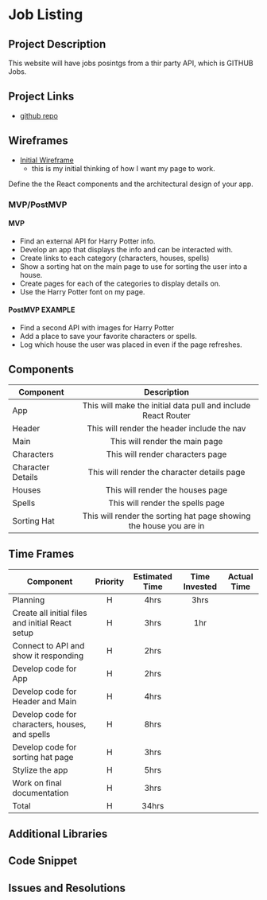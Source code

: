# Job Listing

<!-- ![](https://media.giphy.com/media/R6xi8dXsRhIjK/giphy.gif)
<--- me coding this app! -->

## Project Description

This website will have jobs posintgs from a thir party API, which is GITHUB Jobs.

## Project Links

- [github repo](https://github.com/arreid08/harry_potter)
<!-- - [deployment]() -->

## Wireframes

- [Initial Wireframe](https://res.cloudinary.com/john-deere/image/upload/v1578321821/wireframe1_kifapa.jpg)
	- this is my initial thinking of how I want my page to work.
<!-- - [react architecture]() -->

Define the the React components and the architectural design of your app.

### MVP/PostMVP

#### MVP
- Find an external API for Harry Potter info.
- Develop an app that displays the info and can be interacted with.
- Create links to each category (characters, houses, spells)
- Show a sorting hat on the main page to use for sorting the user into a house.
- Create pages for each of the categories to display details on.
- Use the Harry Potter font on my page.

#### PostMVP EXAMPLE
- Find a second API with images for Harry Potter
- Add a place to save your favorite characters or spells.
- Log which house the user was placed in even if the page refreshes.

## Components

| Component | Description | 
| --- | :---: |  
| App | This will make the initial data pull and include React Router| 
| Header | This will render the header include the nav | 
| Main | This will render the main page | 
| Characters | This will render characters page | 
| Character Details | This will render the character details page | 
| Houses | This will render the houses page | 
| Spells | This will render the spells page | 
| Sorting Hat | This will render the sorting hat page showing the house you are in | 

## Time Frames

| Component | Priority | Estimated Time | Time Invested | Actual Time |
| --- | :---: |  :---: | :---: | :---: |
| Planning | H | 4hrs | 3hrs |  |
| Create all initial files and initial React setup | H | 3hrs | 1hr |  |
| Connect to API and show it responding | H | 2hrs |  |  |
| Develop code for App | H | 2hrs |  |  |
| Develop code for Header and Main | H | 4hrs |  |  |
| Develop code for characters, houses, and spells | H | 8hrs |  |  |
| Develop code for sorting hat page | H | 3hrs |  |  |
| Stylize the app | H | 5hrs |  |  |
| Work on final documentation | H | 3hrs |  |  |
| Total | H | 34hrs |  |  |

## Additional Libraries
 <!-- Use this section to list all supporting libraries and their role in the project such as Axios, ReactStrap, D3, etc.  -->

## Code Snippet

<!-- Use this section to include a brief code snippet of functionality that you are proud of an a brief description.  Code snippet should not be greater than 10 lines of code.  -->

<!-- ```
function reverse(string) {
	// here is the code to reverse a string of text
}
``` -->

## Issues and Resolutions
 <!-- Use this section to list of all major issues encountered and their resolution. -->

<!-- #### SAMPLE.....
**ERROR**: app.js:34 Uncaught SyntaxError: Unexpected identifier                                
**RESOLUTION**: Missing comma after first object in sources {} object -->